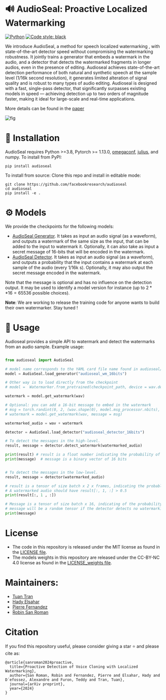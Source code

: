 # :loud_sound: AudioSeal: Proactive Localized Watermarking

<a href="https://www.python.org/"><img alt="Python" src="https://img.shields.io/badge/-Python 3.8+-blue?style=for-the-badge&logo=python&logoColor=white"></a>
<a href="https://black.readthedocs.io/en/stable/"><img alt="Code style: black" src="https://img.shields.io/badge/code%20style-black-black.svg?style=for-the-badge&labelColor=gray"></a>

We introduce AudioSeal, a method for speech localized watermarking
, with state-of-the-art detector speed without compromising the watermarking robustness. It jointly trains a generator that embeds a watermark in the audio, and a detector that detects the watermarked fragments in longer audios, even in the presence of editing.
Audioseal achieves state-of-the-art detection performance of both natural and synthetic speech at the sample level (1/16k second resolution), it generates limited alteration of signal quality and is robust to many types of audio editing. 
Audioseal is designed with a fast, single-pass detector, that significantly surpasses existing models in speed — achieving detection up to two orders of magnitude faster, making it ideal for large-scale and real-time applications. 

More details can be found in the [paper](https://arxiv.org/pdf/2401.17264.pdf)


![fig](https://github.com/facebookresearch/audioseal/assets/1453243/5d8cd96f-47b5-4c34-a3fa-7af386ed59f2)


# :mate: Installation

AudioSeal requires Python >=3.8, Pytorch >= 1.13.0, [omegaconf](https://omegaconf.readthedocs.io/), [julius](https://pypi.org/project/julius/), and numpy. To install from PyPI:

```
pip install audioseal
```

To install from source: Clone this repo and install in editable mode:

```
git clone https://github.com/facebookresearch/audioseal
cd audioseal
pip install -e .
```

# :gear: Models

We provide the checkpoints for the following models:

- [AudioSeal Generator](src/cards/audioseal_wm_16bits.yaml).
  It takes as input an audio signal (as a waveform), and outputs a watermark of the same size as the input, that can be added to the input to watermark it.
  Optionally, it can also take as input a secret message of 16-bits that will be encoded in the watermark.
- [AudioSeal Detector](src/cards/audioseal_detector_16bits.yaml).
  It takes as input an audio signal (as a waveform), and outputs a probability that the input contains a watermark at each sample of the audio (every 1/16k s).
  Optionally, it may also output the secret message encoded in the watermark.

Note that the message is optional and has no influence on the detection output. It may be used to identify a model version for instance (up to $2**16=65536$ possible choices).

**Note**: We are working to release the training code for anyone wants to build their own watermarker. Stay tuned !

# :abacus: Usage

Audioseal provides a simple API to watermark and detect the watermarks from an audio sample. Example usage:

```python

from audioseal import AudioSeal

# model name corresponds to the YAML card file name found in audioseal/cards
model = AudioSeal.load_generator("audioseal_wm_16bits")

# Other way is to load directly from the checkpoint
# model =  Watermarker.from_pretrained(checkpoint_path, device = wav.device)

watermark = model.get_watermark(wav)

# Optional: you can add a 16-bit message to embed in the watermark
# msg = torch.randint(0, 2, (wav.shape(0), model.msg_processor.nbits), device=wav.device)
# watermark = model.get_watermark(wav, message = msg)

watermarked_audio = wav + watermark

detector = AudioSeal.load_detector("audioseal_detector_16bits")

# To detect the messages in the high-level.
result, message = detector.detect_watermark(watermarked_audio)

print(result) # result is a float number indicating the probability of the audio being watermarked,
print(message)  # message is a binary vector of 16 bits


# To detect the messages in the low-level.
result, message = detector(watermarked_audio)

# result is a tensor of size batch x 2 x frames, indicating the probablity (positive and negative) of watermarking for each frame
# A watermarked audio should have result[:, 1, :] > 0.5
print(result[:, 1 , :])  

# Message is a tensor of size batch x 16, indicating of the probability of each bit to be 1.
# message will be a random tensor if the detector detects no watermarking from the audio
print(message)  
```

<!-- # Want to contribute?

 We welcome [Pull Requests](https://github.com/fairinternal/fair-getting-started-recipe/pulls) with improvements or suggestions.
 If you want to flag an issue or propose an improvement, but dont' know how to realize it, create a [GitHub Issue](https://github.com/fairinternal/fair-getting-started-recipe/issues).


# Thanks to:
* Jack Urbaneck, Matthew Muckley, Pierre Gleize,  Ashutosh Kumar, Megan Richards, Haider Al-Tahan, and Vivien Cabannes for contributions and feedback
* The CIFAR10 [PyTorch Tutorial](https://pytorch.org/tutorials/beginner/blitz/cifar10_tutorial.html
) on which the training is based
* [Hydra Lightning Template](https://github.com/ashleve/lightning-hydra-template) for inspiration on code organization -->

# License

- The code in this repository is released under the MIT license as found in the [LICENSE file](LICENSE).
- The models weights in this repository are released under the CC-BY-NC 4.0 license as found in the [LICENSE_weights file](LICENSE_weights).

# Maintainers:
- [Tuan Tran](https://github.com/antoine-tran)
- [Hady Elsahar](https://github.com/hadyelsahar)
- [Pierre Fernandez](https://github.com/pierrefdz)
- [Robin San Roman](https://github.com/Sparker17)

# Citation

If you find this repository useful, please consider giving a star :star: and please cite as:

```
@article{sanroman2024proactive,
  title={Proactive Detection of Voice Cloning with Localized Watermarking},
  author={San Roman, Robin and Fernandez, Pierre and Elsahar, Hady and D´efossez, Alexandre and Furon, Teddy and Tran, Tuan},
  journal={arXiv preprint},
  year={2024}
}
```
